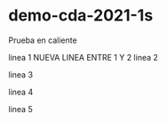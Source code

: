 # demo-cda-2021-1s
Prueba en caliente

linea 1
NUEVA LINEA ENTRE 1 Y 2
linea 2

linea 3

linea 4

linea 5
